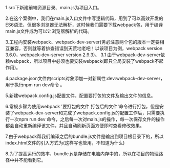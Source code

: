 1.src下新建前端资源目录、main.js为项目入口。

2.在这个案例中，我们在main.js入口文件中写逻辑代码，用到了可以高效开发的ES6语法，但很多浏览器无法解析，这时候我们需要下载webpack包，用于编译main.js文件成为可以让浏览器解析的代码。

3.工程内安装webpack、webpack-dev-server(务必注意两个包的版本一定要相互兼容，否则就等着排查错误到天荒地老吧！以该项目为例，webpack version 3.6.0，webpack-dev-server version 2.9.3)。
    3.1 由于webpack-dev-server依赖webpack，所以项目中必须也要安装webpack(即只全局安装了webpack不起作用)。

4.package.json文件内scripts对象添加一对新属性:dev:webpack-dev-server，用于执行npm run dev命令    。

5.新建webpack.config.js配置文件，配置要打包的文件及输出文件的信息。

6.常规步骤为使用webpack '要打包的文件  打包后的文件'命令进行打包，但是安装了webpack-dev-server和完成了webpack.config.js的配置工作后，只需要执行一次npm run dev 命令，之后每一次对main.js的操作，每一次保存文件的操作都会自动重新编译该文件，并且自动刷新页面方便即时查看修改效果。

7.由于webpack帮我们编译之后的bundle.js文件是输出到项目根目录下的，所以index.html文件的引入方式为<script src="../bundle.js"></script>(<script src="/bundle.js"></script>这样写也管用，不知道为什么)

8.为了提高运行的效率，bundle.js是存储在电脑内存中的，所以在项目的物理路径中并不能看到它。


